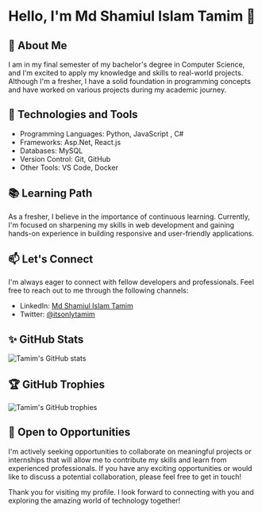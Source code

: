 # Hello, I'm Md Shamiul Islam Tamim 👋

<!-- Add a brief introduction about yourself -->
## 🌱 About Me

I am in my final semester of my bachelor's degree in Computer Science, and I'm excited to apply my knowledge and skills to real-world projects. Although I'm a fresher, I have a solid foundation in programming concepts and have worked on various projects during my academic journey.

## 🔭 Technologies and Tools

<!-- Add the technologies and tools you work with -->

- Programming Languages: Python, JavaScript , C#
- Frameworks: Asp.Net, React.js
- Databases: MySQL
- Version Control: Git, GitHub
- Other Tools: VS Code, Docker

## 📚 Learning Path

As a fresher, I believe in the importance of continuous learning. Currently, I'm focused on sharpening my skills in web development and gaining hands-on experience in building responsive and user-friendly applications.

## 📫 Let's Connect

I'm always eager to connect with fellow developers and professionals. Feel free to reach out to me through the following channels:

- LinkedIn: [Md Shamiul Islam Tamim](https://www.linkedin.com/in/itsonlytamim)
- Twitter: [@itsonlytamim](https://twitter.com/itsonlytamim)

## ✨ GitHub Stats

<!-- Add your GitHub stats using the GitHub Readme Stats tool -->

![Tamim's GitHub stats](https://github-readme-stats.vercel.app/api?username=itsonlytamim&show_icons=true&&include_all_commits=true&theme=radical)

<!--  ![Tamim's GitHub stats](https://github-readme-stats.vercel.app/api?username=itsonlytamim&show_icons=true&theme=radical&custom_title=GitHub%20Stats)

![- Year by Year](https://github-readme-stats.vercel.app/api?username=itsonlytamim&show_icons=true&theme=radical&custom_title=GitHub%20Stats%20-%20Year%20by%20Year&include_all_commits=true&count_private=true&hide=stars,issues)-->



## 🏆 GitHub Trophies

<!-- Add your GitHub trophies using the GitHub Profile Trophy tool -->

![Tamim's GitHub trophies](https://github-profile-trophy.vercel.app/?username=itsonlytamim)


## 💼 Open to Opportunities

I'm actively seeking opportunities to collaborate on meaningful projects or internships that will allow me to contribute my skills and learn from experienced professionals. If you have any exciting opportunities or would like to discuss a potential collaboration, please feel free to get in touch!

Thank you for visiting my profile. I look forward to connecting with you and exploring the amazing world of technology together!




